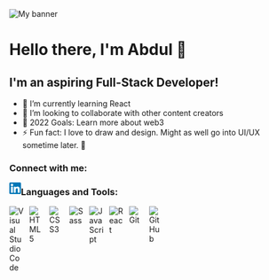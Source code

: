 <img src="https://user-images.githubusercontent.com/87391935/184502510-f05e52dd-8c57-427c-9f51-91916bd439db.png" alt="My banner" />

# Hello there, I'm Abdul 👋

## I'm an aspiring Full-Stack Developer!

- 🌱 I’m currently learning React
- 👯 I’m looking to collaborate with other content creators
- 🥅 2022 Goals: Learn more about web3
- ⚡ Fun fact: I love to draw and design. Might as well go into UI/UX sometime later. 🤔

### Connect with me:

<a href="https://www.linkedin.com/in/abdullahi-mustafa-1a1996237/"><img align="left" src="/images/linkedin.png" alt="icon | LinkedIn" width="21px"/></a>

### Languages and Tools:

<img align="left" alt="Visual Studio Code" width="26px" src="https://cdn.jsdelivr.net/gh/devicons/devicon/icons/vscode/vscode-original.svg" style="padding-right:10px;" />
<img align="left" alt="HTML5" width="26px" src="https://cdn.jsdelivr.net/gh/devicons/devicon/icons/html5/html5-original.svg" style="padding-right:10px;" />
<img align="left" alt="CSS3" width="26px" src="https://cdn.jsdelivr.net/gh/devicons/devicon/icons/css3/css3-original.svg" style="padding-right:10px;" />
<img align="left" alt="Sass" width="26px" src="https://cdn.jsdelivr.net/gh/devicons/devicon/icons/sass/sass-original.svg" style="padding-right:10px;" />
<img align="left" alt="JavaScript" width="26px" src="https://cdn.jsdelivr.net/gh/devicons/devicon/icons/javascript/javascript-original.svg" style="padding-right:10px;" />
<img align="left" alt="React" width="26px" src="https://cdn.jsdelivr.net/gh/devicons/devicon/icons/react/react-original.svg" style="padding-right:10px;" />
<img align="left" alt="Git" width="26px" src="https://cdn.jsdelivr.net/gh/devicons/devicon/icons/git/git-original.svg" style="padding-right:10px;" />
<img align="left" alt="GitHub" width="26px" src="https://user-images.githubusercontent.com/3369400/139447912-e0f43f33-6d9f-45f8-be46-2df5bbc91289.png" style="padding-right:10px;" />
<br />
